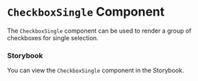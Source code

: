# `CheckboxSingle` Component
The `CheckboxSingle` component can be used to render a group of checkboxes for single selection.

### Storybook
You can view the `CheckboxSingle` component in the Storybook.